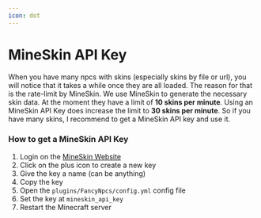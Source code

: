 ```yaml
---
icon: dot
---
```


# MineSkin API Key

When you have many npcs with skins (especially skins by file or url), you will notice that it takes a while once they
are all loaded. The reason for that is the rate-limit by MineSkin. We use MineSkin to generate the necessary skin data.
At the moment they have a limit of **10 skins per minute**. Using an MineSkin API Key does increase the limit to **30
skins per minute**. So if you have many skins, I recommend to get a MineSkin API key and use it.

### How to get a MineSkin API Key

1. Login on the [MineSkin Website](https://account.mineskin.org/keys/)
2. Click on the plus icon to create a new key
3. Give the key a name (can be anything)
4. Copy the key
5. Open the `plugins/FancyNpcs/config.yml` config file
6. Set the key at `mineskin_api_key`
7. Restart the Minecraft server
